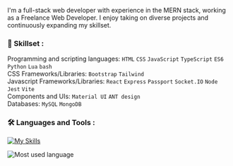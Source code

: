 I'm a full-stack web developer with experience in the MERN stack, working as a Freelance Web Developer. I enjoy taking on diverse projects and continuously expanding my skillset.


### 🧩 Skillset :

Programming and scripting languages: `HTML` `CSS` `JavaScript` `TypeScript` `ES6` `Python` `Lua` `bash`<br>
CSS Frameworks/Libraries: `Bootstrap` `Tailwind`<br>
Javascript Frameworks/Libraries: `React` `Express` `Passport` `Socket.IO` `Node` `Jest` `Vite`<br>
Components and UIs: `Material UI` `ANT design`<br>
Databases: `MySQL` `MongoDB`<br>

### 🛠️ Languages and Tools :
[![My Skills](https://skillicons.dev/icons?i=js,html,css,alpinejs,babel,bash,bootstrap,django,docker,express,figma,git,github,jest,linux,lua,md,mongodb,mysql,nginx,nodejs,npm,postman,py,react,redux,regex,sass,sublime,tailwind,ts,vite,vim,neovim,vscode,vscodium,wordpress,yarn,atom&perline=13)](https://skillicons.dev)

![Most used language](https://github-readme-stats.vercel.app/api/top-langs?username=mahedikd&show_icons=true&locale=en&layout=compact) <br>
